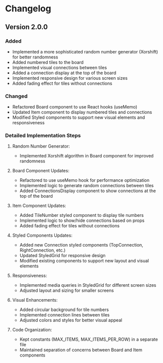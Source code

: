 # Changelog

## Version 2.0.0

### Added
- Implemented a more sophisticated random number generator (Xorshift) for better randomness
- Added numbered tiles to the board
- Implemented visual connections between tiles
- Added a connection display at the top of the board
- Implemented responsive design for various screen sizes
- Added fading effect for tiles without connections

### Changed
- Refactored Board component to use React hooks (useMemo)
- Updated Item component to display numbered tiles and connections
- Modified Styled components to support new visual elements and responsiveness

### Detailed Implementation Steps

1. Random Number Generator:
   - Implemented Xorshift algorithm in Board component for improved randomness

2. Board Component Updates:
   - Refactored to use useMemo hook for performance optimization
   - Implemented logic to generate random connections between tiles
   - Added ConnectionsDisplay component to show connections at the top of the board

3. Item Component Updates:
   - Added TileNumber styled component to display tile numbers
   - Implemented logic to show/hide connections based on props
   - Added fading effect for tiles without connections

4. Styled Components Updates:
   - Added new Connection styled components (TopConnection, RightConnection, etc.)
   - Updated StyledGrid for responsive design
   - Modified existing components to support new layout and visual elements

5. Responsiveness:
   - Implemented media queries in StyledGrid for different screen sizes
   - Adjusted layout and sizing for smaller screens

6. Visual Enhancements:
   - Added circular background for tile numbers
   - Implemented connection lines between tiles
   - Adjusted colors and styles for better visual appeal

7. Code Organization:
   - Kept constants (MAX_ITEMS, MAX_ITEMS_PER_ROW) in a separate file
   - Maintained separation of concerns between Board and Item components
